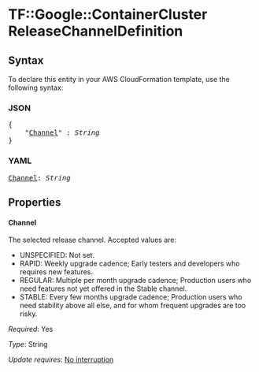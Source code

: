 # TF::Google::ContainerCluster ReleaseChannelDefinition

## Syntax

To declare this entity in your AWS CloudFormation template, use the following syntax:

### JSON

<pre>
{
    "<a href="#channel" title="Channel">Channel</a>" : <i>String</i>
}
</pre>

### YAML

<pre>
<a href="#channel" title="Channel">Channel</a>: <i>String</i>
</pre>

## Properties

#### Channel

The selected release channel.
Accepted values are:
* UNSPECIFIED: Not set.
* RAPID: Weekly upgrade cadence; Early testers and developers who requires new features.
* REGULAR: Multiple per month upgrade cadence; Production users who need features not yet offered in the Stable channel.
* STABLE: Every few months upgrade cadence; Production users who need stability above all else, and for whom frequent upgrades are too risky.

_Required_: Yes

_Type_: String

_Update requires_: [No interruption](https://docs.aws.amazon.com/AWSCloudFormation/latest/UserGuide/using-cfn-updating-stacks-update-behaviors.html#update-no-interrupt)

